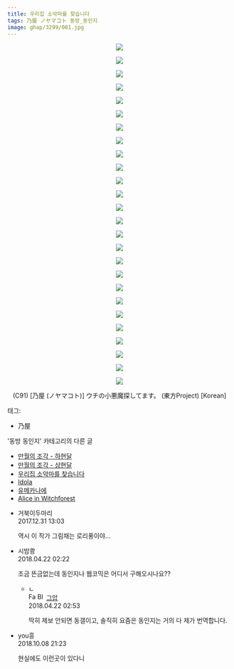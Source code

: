 ```yaml
---
title: 우리집 소악마를 찾습니다
tags: 乃屋 ノヤマコト 동방_동인지
image: ghap/3299/001.jpg
---
```

<div class="article">
<p style="text-align: center; clear: none; float: none;"><img src="{{ site.nasurl }}/ghap/3299/001.jpg"/></p>
<p style="text-align: center; clear: none; float: none;"><img src="{{ site.nasurl }}/ghap/3299/002.jpg"/></p>
<p style="text-align: center; clear: none; float: none;"><img src="{{ site.nasurl }}/ghap/3299/003.jpg"/></p>
<p style="text-align: center; clear: none; float: none;"><img src="{{ site.nasurl }}/ghap/3299/004.jpg"/></p>
<p style="text-align: center; clear: none; float: none;"><img src="{{ site.nasurl }}/ghap/3299/005.jpg"/></p>
<p style="text-align: center; clear: none; float: none;"><img src="{{ site.nasurl }}/ghap/3299/006.jpg"/></p>
<p style="text-align: center; clear: none; float: none;"><img src="{{ site.nasurl }}/ghap/3299/007.jpg"/></p>
<p style="text-align: center; clear: none; float: none;"><img src="{{ site.nasurl }}/ghap/3299/008.jpg"/></p>
<p style="text-align: center; clear: none; float: none;"><img src="{{ site.nasurl }}/ghap/3299/009.jpg"/></p>
<p style="text-align: center; clear: none; float: none;"><img src="{{ site.nasurl }}/ghap/3299/010.jpg"/></p>
<p style="text-align: center; clear: none; float: none;"><img src="{{ site.nasurl }}/ghap/3299/011.jpg"/></p>
<p style="text-align: center; clear: none; float: none;"><img src="{{ site.nasurl }}/ghap/3299/012.jpg"/></p>
<p style="text-align: center; clear: none; float: none;"><img src="{{ site.nasurl }}/ghap/3299/013.jpg"/></p>
<p style="text-align: center; clear: none; float: none;"><img src="{{ site.nasurl }}/ghap/3299/014.jpg"/></p>
<p style="text-align: center; clear: none; float: none;"><img src="{{ site.nasurl }}/ghap/3299/015.jpg"/></p>
<p style="text-align: center; clear: none; float: none;"><img src="{{ site.nasurl }}/ghap/3299/016.jpg"/></p>
<p style="text-align: center; clear: none; float: none;"><img src="{{ site.nasurl }}/ghap/3299/017.jpg"/></p>
<p style="text-align: center; clear: none; float: none;"><img src="{{ site.nasurl }}/ghap/3299/018.jpg"/></p>
<p style="text-align: center; clear: none; float: none;"><img src="{{ site.nasurl }}/ghap/3299/019.jpg"/></p>
<p style="text-align: center; clear: none; float: none;"><img src="{{ site.nasurl }}/ghap/3299/020.jpg"/></p>
<p style="text-align: center; clear: none; float: none;"><img src="{{ site.nasurl }}/ghap/3299/021.jpg"/></p>
<p style="text-align: center; clear: none; float: none;"><img src="{{ site.nasurl }}/ghap/3299/022.jpg"/></p>
<p style="text-align: center; clear: none; float: none;"><img src="{{ site.nasurl }}/ghap/3299/023.jpg"/></p>
<p style="text-align: center; clear: none; float: none;"><img src="{{ site.nasurl }}/ghap/3299/024.jpg"/></p>
<p style="text-align: center; clear: none; float: none;"><img src="{{ site.nasurl }}/ghap/3299/025.jpg"/></p>
<p style="text-align: center; clear: none; float: none;"><img src="{{ site.nasurl }}/ghap/3299/026.jpg"/></p>
<p style="text-align: center; clear: none; float: none;">(C91) [乃屋 (ノヤマコト)] ウチの小悪魔探してます。 (東方Project) [Korean]</p>
</div><div class="tagTrail">
<p>태그: </p>
<ul>
<li>乃屋</li>
</ul>
</div><div class="another">
<p>'동방 동인지' 카테고리의 다른 글</p>
<ul>
<li><a href="/2017-05-24-ghap_3301">만월의 조각 - 하현달</a></li>
<li><a href="/2017-05-24-ghap_3300">만월의 조각 - 상현달</a></li>
<li><a href="/2017-05-24-ghap_3299">우리집 소악마를 찾습니다</a></li>
<li><a href="/2017-05-24-ghap_3298">Idola</a></li>
<li><a href="/2017-05-24-ghap_3296">유메카나에</a></li>
<li><a href="/2017-05-23-ghap_3283">Alice in Witchforest</a></li>
</ul>
</div><div class="cb_module cb_fluid">
<div class="cb_wrt cb_profile">
<div class="comment">
<ul>
<li class="cb_thumb_off" id="comment15163641">
<div class="cb_comment_area">
<div class="cb_info_area">
<div class="cb_section">
<span class="cb_nick_name">거북이두마리</span>
</div>
<div class="cb_section">
<span class="cb_date">2017.12.31 13:03 </span>
</div>
</div>
<div class="cb_dsc_comment">
<p class="cb_dsc">
											역시 이 작가 그림채는 로리풍이야...
										</p>
</div>
</div></li>
<li class="cb_thumb_off" id="comment15242876">
<div class="cb_comment_area">
<div class="cb_info_area">
<div class="cb_section">
<span class="cb_nick_name">시밤쾅</span>
</div>
<div class="cb_section">
<span class="cb_date">2018.04.22 02:22 </span>
</div>
</div>
<div class="cb_dsc_comment">
<p class="cb_dsc">
											조금 뜬금없는데 동인지나 웹코믹은 어디서 구해오시나요??
										</p>
</div>
<ul>
<li class="cb_thumb_off" id="comment15242884">
<span class="cb_bu_subnode">ㄴ</span>
<div class="cb_comment_area">
<div class="cb_info_area">
<div class="cb_section">
<span class="cb_nick_name"><img alt="Favicon of https://ghaptouhou.tistory.com" height="16" onerror="this.onerror=null;this.parentNode.removeChild(this)" src="https://ghaptouhou.tistory.com/favicon.ico" width="16"/> <img alt="BlogIcon" height="16" onerror="this.parentNode.removeChild(this)" src="https://ghaptouhou.tistory.com/index.gif" width="16"/> <a href="https://ghaptouhou.tistory.com" onclick="return openLinkInNewWindow(this)"> 그압</a><span class="tistoryProfileLayerTrigger" onclick='TistoryProfile.show(event, this, {"title":"\uc800\uae30 \uc774\uac70 \ub098\uc911\uc5d0 \uc218\uc815 \uac00\ub2a5\ud558\ub098\uc694","url":"https:\/\/ghap.tistory.com","nickname":"\uadf8\uc555","items":[]}); return false;'></span></span>
</div>
<div class="cb_section">
<span class="cb_date">2018.04.22 02:53 </span>
</div>
</div>
<div class="cb_dsc_comment">
<p class="cb_dsc">
																딱히 제보 안되면 동갤이고, 솔직히 요즘은  동인지는 거의 다 제가 번역합니다.
															</p>
</div>
</div>
</li>
</ul>
</div></li>
<li class="cb_thumb_off" id="comment15348795">
<div class="cb_comment_area">
<div class="cb_info_area">
<div class="cb_section">
<span class="cb_nick_name">you흥</span>
</div>
<div class="cb_section">
<span class="cb_date">2018.10.08 21:23 </span>
</div>
</div>
<div class="cb_dsc_comment">
<p class="cb_dsc">
											현실에도 이런곳이 있다니
										</p>
</div>
</div></li>
</ul>
</div>
</div><!-- commentList close -->
</div>